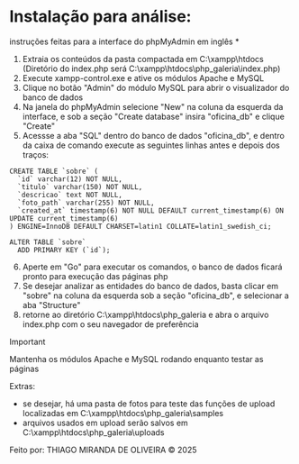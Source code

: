 # Instalação para análise:

instruções feitas para a interface do phpMyAdmin em inglês *


1. Extraia os conteúdos da pasta compactada em C:\xampp\htdocs (Diretório do index.php será C:\xampp\htdocs\php_galeria\index.php)
2. Execute xampp-control.exe e ative os módulos Apache e MySQL
3. Clique no botão "Admin" do módulo MySQL para abrir o visualizador do banco de dados
4. Na janela do phpMyAdmin selecione "New" na coluna da esquerda da interface, e sob a seção "Create database" insira "oficina_db" e clique "Create"
5. Acessse a aba "SQL" dentro do banco de dados "oficina_db", e dentro da caixa de comando execute as seguintes linhas antes e depois dos traços:
```
CREATE TABLE `sobre` (
  `id` varchar(12) NOT NULL,
  `titulo` varchar(150) NOT NULL,
  `descricao` text NOT NULL,
  `foto_path` varchar(255) NOT NULL,
  `created_at` timestamp(6) NOT NULL DEFAULT current_timestamp(6) ON UPDATE current_timestamp(6)
) ENGINE=InnoDB DEFAULT CHARSET=latin1 COLLATE=latin1_swedish_ci;

ALTER TABLE `sobre`
  ADD PRIMARY KEY (`id`);
```

6. Aperte em "Go" para executar os comandos, o banco de dados ficará pronto para execução das páginas php
7. Se desejar analizar as entidades do banco de dados, basta clicar em "sobre" na coluna da esquerda sob a seção "oficina_db", e selecionar a aba "Structure"
8. retorne ao diretório C:\xampp\htdocs\php_galeria e abra o arquivo index.php com o seu navegador de preferência



> [!IMPORTANT]
> Mantenha os módulos Apache e MySQL rodando enquanto testar as páginas


Extras:
- se desejar, há uma pasta de fotos para teste das funções de upload localizadas em C:\xampp\htdocs\php_galeria\samples
- arquivos usados em upload serão salvos em C:\xampp\htdocs\php_galeria\uploads


Feito por:
THIAGO MIRANDA DE OLIVEIRA © 2025
